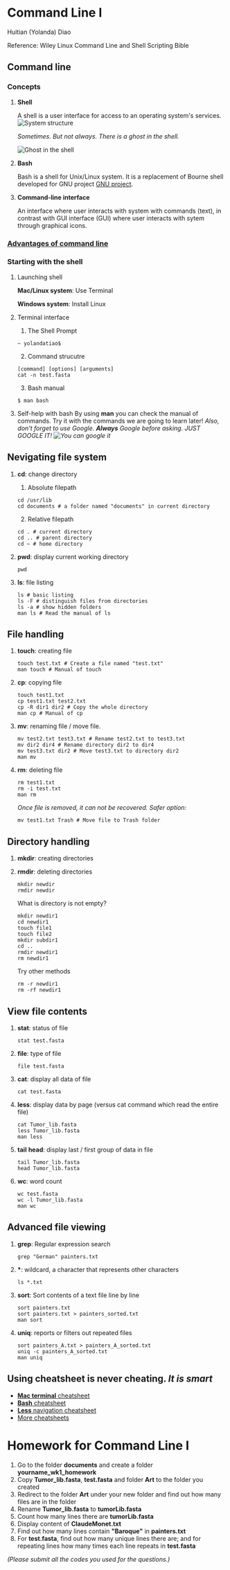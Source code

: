 # Command Line I
Huitian (Yolanda) Diao

Reference: Wiley Linux Command Line and Shell Scripting Bible

## Command line
### Concepts
1. __Shell__

    A shell is a user interface for access to an operating system's services. 
    ![System structure](https://i1.wp.com/bashcodes.com/wp-content/uploads/2013/07/Introducing-UNIX-and-LINUX-Operating-System_shell_BashCodes.png?resize=407%2C372)



    _Sometimes. But not always. There is a ghost in the shell._

    ![Ghost in the shell](https://images-na.ssl-images-amazon.com/images/I/914k-6jmLsL._SY445_.jpg?resize=200%2C372)
    
2. __Bash__
    
    Bash is a shell for Unix/Linux system. It is a replacement of Bourne shell developed for GNU project [GNU project](https://www.gnu.org/gnu/thegnuproject.en.html). 
    
3. __Command-line interface__
    
    An interface where user interacts with system with commands (text), in contrast with GUI interface (GUI) where user interacts with sytem through graphical icons.

### [Advantages of command line](https://www.hongkiat.com/blog/developers-command-line/)

### Starting with the shell
1. Launching shell

    __Mac/Linux system__: Use Terminal

    __Windows system__: Install Linux

2. Terminal interface

    1. The Shell Prompt
    ```
    ~ yolandatiao$
    ```

    2. Command strucutre
    ```
    [command] [options] [arguments]
    cat -n test.fasta
    ```

    3. Bash manual
    ```
    $ man bash
    ```
    
3. Self-help with bash
    By using __man__ you can check the manual of commands. Try it with the commands we are going to learn later!
    _Also, don't forget to use Google. __Always__ Google before asking. JUST GOOGLE IT! ![You can google it](https://i.imgflip.com/1zdrqa.jpg)_


## Nevigating file system
1. __cd__: change directory

    1. Absolute filepath
    ```
    cd /usr/lib
    cd documents # a folder named "documents" in current directory
    ```
    2. Relative filepath
    ```
    cd . # current directory
    cd .. # parent directory
    cd ~ # home directory
    ```

 2. __pwd__: display current working directory
     ```
     pwd
     ```

 3. __ls__: file listing
     ```
     ls # basic listing
     ls -F # distinguish files from directories
     ls -a # show hidden folders
     man ls # Read the manual of ls
     ```
## File handling
1. __touch__: creating file
    ```
    touch test.txt # Create a file named "test.txt"
    man touch # Manual of touch
    ```

2. __cp__: copying file
    ```
    touch test1.txt
    cp test1.txt test2.txt
    cp -R dir1 dir2 # Copy the whole directory
    man cp # Manual of cp
    ```

3. __mv__: renaming file / move file. 
    ```
    mv test2.txt test3.txt # Rename test2.txt to test3.txt
    mv dir2 dir4 # Rename directory dir2 to dir4
    mv test3.txt dir2 # Move test3.txt to directory dir2
    man mv
    ```

4. __rm__: deleting file
    ```
    rm test1.txt 
    rm -i test.txt
    man rm
    ```
    _Once file is removed, it can not be recovered. Safer option:_
    ```
    mv test1.txt Trash # Move file to Trash folder
    ```

## Directory handling
1. __mkdir__: creating directories

2. __rmdir__: deleting directories
   ```
   mkdir newdir
   rmdir newdir
   ```
   What is directory is not empty?
   ```
   mkdir newdir1
   cd newdir1
   touch file1
   touch file2
   mkdir subdir1
   cd ..
   rmdir newdir1
   rm newdir1
   ```
   Try other methods
   ```
   rm -r newdir1
   rm -rf newdir1
   ```
## View file contents
1. __stat__: status of file
    ```
    stat test.fasta
    ```

2. __file__: type of file
    ```
    file test.fasta
    ```

3. __cat__: display all data of file
    ```
    cat test.fasta
    ```

4. __less__: display data by page (versus cat command which read the entire file)
    ```
    cat Tumor_lib.fasta
    less Tumor_lib.fasta
    man less
    ```

5. __tail__ __head__: display last / first group of data in file
    ```
    tail Tumor_lib.fasta
    head Tumor_lib.fasta
    ```

6. __wc__: word count
    ```
    wc test.fasta
    wc -l Tumor_lib.fasta
    man wc
    ```

## Advanced file viewing
1. __grep__: Regular expression search
    ```
    grep "German" painters.txt
    ```

2. __*__: wildcard, a character that represents other characters
    ```
    ls *.txt
    ```

2. __sort__: Sort contents of a text file line by line
    ```
    sort painters.txt
    sort painters.txt > painters_sorted.txt
    man sort
    ```

3. __uniq__: reports or filters out repeated files
    ```
    sort painters_A.txt > painters_A_sorted.txt
    uniq -c painters_A_sorted.txt
    man uniq
    ```

## Using cheatsheet is never cheating. _It is **smart**_
* [__Mac terminal__ cheatsheet](https://gist.github.com/poopsplat/7195274)
* [__Bash__ cheatsheet](https://devhints.io/bash)
* [__Less__ navigation cheatsheet](https://github.com/altescape/dotfiles/wiki/Bash:-Less-command-and-navigate)
* [More cheatsheets](https://www.google.com/)

# Homework for Command Line I
1. Go to the folder __documents__ and create a folder __yourname_wk1_homework__
2. Copy __Tumor_lib.fasta__, __test.fasta__ and folder __Art__ to the folder you created
3. Redirect to the folder __Art__ under your new folder and find out how many files are in the folder
4. Rename __Tumor_lib.fasta__ to __tumorLib.fasta__
5. Count how many lines there are __tumorLib.fasta__
6. Display content of __ClaudeMonet.txt__
7. Find out how many lines contain __"Baroque"__ in __painters.txt__
8. For __test.fasta__, find out how many unique lines there are; and for repeating lines how many times each line repeats in __test.fasta__

_(Please submit all the codes you used for the questions.)_


